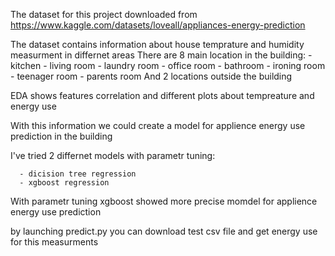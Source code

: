 The dataset for this project downloaded from https://www.kaggle.com/datasets/loveall/appliances-energy-prediction

The dataset contains information about house temprature and humidity measurment in differnet areas
There are 8 main location in the building:
    - kitchen
    - living room
    - laundry room
    - office room
    - bathroom
    - ironing room
    - teenager room
    - parents room
And 2 locations outside the building

EDA shows features correlation and different plots about tempreature and energy use

With this information we could create a model for applience energy use prediction in the building

I've tried 2 differnet models with parametr tuning:
      
      - dicision tree regression
      - xgboost regression
      
With parametr tuning xgboost showed more precise momdel for applience energy use prediction

by launching predict.py you can download test csv file and get energy use for this measurments
